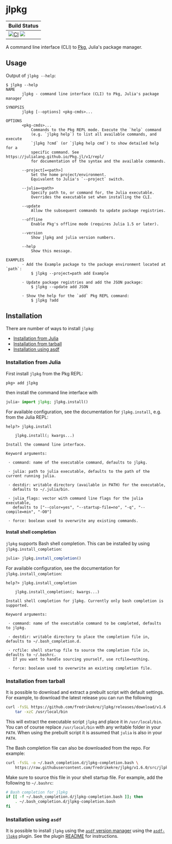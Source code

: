 # jlpkg

| **Build Status**                                        |
|:------------------------------------------------------- |
| [![CI][ci-img]][ci-url] [![][codecov-img]][codecov-url] |

A command line interface (CLI) to [Pkg][pkg-url], Julia's package manager.

## Usage

Output of `jlpkg --help`:
```
$ jlpkg --help
NAME
       jlpkg - command line interface (CLI) to Pkg, Julia's package manager

SYNOPSIS
       jlpkg [--options] <pkg-cmds>...

OPTIONS
       <pkg-cmds>...
           Commands to the Pkg REPL mode. Execute the `help` command
           (e.g. `jlpkg help`) to list all available commands, and execute
           `jlpkg ?cmd` (or `jlpkg help cmd`) to show detailed help for a
           specific command. See https://julialang.github.io/Pkg.jl/v1/repl/
           for documentation of the syntax and the available commands.

       --project[=<path>]
           Set the home project/environment.
           Equivalent to Julia's `--project` switch.

       --julia=<path>
           Specify path to, or command for, the Julia executable.
           Overrides the executable set when installing the CLI.

       --update
           Allow the subsequent commands to update package registries.

       --offline
           Enable Pkg's offline mode (requires Julia 1.5 or later).

       --version
           Show jlpkg and julia version numbers.

       --help
           Show this message.

EXAMPLES
       · Add the Example package to the package environment located at `path`:
           $ jlpkg --project=path add Example

       · Update package registries and add the JSON package:
           $ jlpkg --update add JSON

       · Show the help for the `add` Pkg REPL command:
           $ jlpkg ?add
```

## Installation

There are number of ways to install `jlpkg`:
 - [Installation from Julia](#Installation-from-Julia)
 - [Installation from tarball](#Installation-from-tarball)
 - [Installation using asdf](#Installation-using-asdf)

### Installation from Julia

First install `jlpkg` from the Pkg REPL:
```
pkg> add jlpkg
```
then install the command line interface with
```julia
julia> import jlpkg; jlpkg.install()
```
For available configuration, see the documentation for `jlpkg.install`,
e.g. from the Julia REPL:
```
help?> jlpkg.install

    jlpkg.install(; kwargs...)

Install the command line interface.

Keyword arguments:

 · command: name of the executable command, defaults to jlpkg.

 · julia: path to julia executable, defaults to the path of the current running julia.

 · destdir: writable directory (available in PATH) for the executable,
   defaults to ~/.julia/bin.

 · julia_flags: vector with command line flags for the julia executable,
   defaults to ["--color=yes", "--startup-file=no", "-q", "--compile=min", "-O0"]

 · force: boolean used to overwrite any existing commands.
```

#### Install shell completion

`jlpkg` supports Bash shell completion. This can be installed by using `jlpkg.install_completion`:
```julia
julia> jlpkg.install_completion()
```
For available configuration, see the documentation for `jlpkg.install_completion`:
```
help?> jlpkg.install_completion

    jlpkg.install_completion(; kwargs...)

Install shell completion for jlpkg. Currently only bash completion is supported.

Keyword arguments:

 · command: name of the executable command to be completed, defaults to jlpkg.

 · destdir: writable directory to place the completion file in, defaults to ~/.bash_completion.d.

 · rcfile: shell startup file to source the completion file in, defaults to ~/.bashrc.
   If you want to handle sourcing yourself, use rcfile=nothing.

 · force: boolean used to overwrite an existing completion file.
```

### Installation from tarball

It is possible to download and extract a prebuilt script with default settings.
For example, to download the latest release you can run the following
```bash
curl -fsSL https://github.com/fredrikekre/jlpkg/releases/download/v1.6.0/jlpkg-v1.6.0.tar.gz | \
    tar -xzC /usr/local/bin
```
This will extract the executable script `jlpkg` and place it in `/usr/local/bin`.
You can of course replace `/usr/local/bin` with any writable folder in your `PATH`.
When using the prebuilt script it is assumed that `julia` is also in your `PATH`.

The Bash completion file can also be downloaded from the repo. For example:
```bash
curl -fsSL -o ~/.bash_completion.d/jlpkg-completion.bash \
    https://raw.githubusercontent.com/fredrikekre/jlpkg/v1.6.0/src/jlpkg-completion.bash
```
Make sure to source this file in your shell startup file. For example, add the following to `~/.bashrc`:
```bash
# Bash completion for jlpkg
if [[ -f ~/.bash_completion.d/jlpkg-completion.bash ]]; then
    . ~/.bash_completion.d/jlpkg-completion.bash
fi
```

### Installation using `asdf`

It is possible to install `jlpkg` using the [`asdf` version manager](https://asdf-vm.com) using the
[`asdf-jlpkg`](https://github.com/fredrikekre/asdf-jlpkg) plugin. See the plugin
[README](https://github.com/fredrikekre/asdf-jlpkg/blob/master/README.md) for instructions.


[pkg-url]: https://github.com/JuliaLang/Pkg.jl

[ci-url]: https://github.com/fredrikekre/jlpkg/actions/workflows/ci.yml
[ci-img]: https://github.com/fredrikekre/jlpkg/actions/workflows/ci.yml/badge.svg

[codecov-img]: https://codecov.io/gh/fredrikekre/jlpkg/branch/master/graph/badge.svg
[codecov-url]: https://codecov.io/gh/fredrikekre/jlpkg
